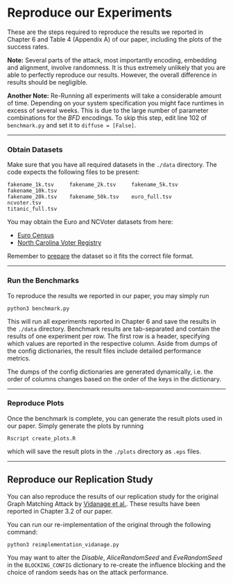 # Reproduce our Experiments
These are the steps required to reproduce the results we reported in Chapter 6 and Table 4 (Appendix A) of our paper, including the plots of the success rates.

**Note:** Several parts of the attack, most importantly encoding, embedding and
alignment, involve randomness. It is thus extremely unlikely that you are able to
perfectly reproduce our results. However, the overall difference in results should be
negligible.

**Another Note:** Re-Running all experiments will take a considerable amount of time. Depending on your
system specification you might face runtimes in excess of several weeks.
This is due to the large number of parameter combinations for the *BFD* encodings.
To skip this step, edit line 102 of `benchmark.py` and set it to `diffuse = [False]`.
___
### Obtain Datasets
Make sure that you have all required datasets in the  `./data` directory.
The code expects the following files to be present:

```
fakename_1k.tsv     fakename_2k.tsv     fakename_5k.tsv     fakename_10k.tsv 
fakename_20k.tsv    fakename_50k.tsv    euro_full.tsv       ncvoter.tsv 
titanic_full.tsv
```

You may obtain the Euro and NCVoter datasets from here:
- [Euro Census](https://wayback.archive-it.org/12090/20231221144450/https://cros-legacy.ec.europa.eu/content/job-training_en)
- [North Carolina Voter Registry](https://www.ncsbe.gov/results-data/voter-registration-data)

Remember to [prepare](../readme.md#prepare-your-dataset) the dataset so it fits the correct file format.
___
### Run the Benchmarks
To reproduce the results we reported in our paper, you may simply run

``python3 benchmark.py``

This will run all experiments reported in Chapter 6 and save the results in the ``./data`` directory.
Benchmark results are tab-separated and contain the results of one experiment per row. The first row is a header,
specifying which values are reported in the respective column. Aside from dumps of the
config dictionaries, the result files include detailed performance metrics.


The dumps of the config dictionaries are generated dynamically, i.e. the order
of columns changes based on the order of the keys in the dictionary.
___
### Reproduce Plots
Once the benchmark is complete, you can generate the result plots used in our paper.
Simply generate the plots by running

``Rscript create_plots.R``

which will save the result plots in the ``./plots`` directory as ``.eps`` files. 
___
## Reproduce our Replication Study

You can also reproduce the results of our replication study for the original Graph Matching Attack
by [Vidanage et al.](https://doi.org/10.1145/3340531.3411931). These results have been reported in
Chapter 3.2 of our paper.

You can run our re-implementation of the original through the following command:

`python3 reimplementation_vidanage.py`

You may want to alter the *Disable*, *AliceRandomSeed* and *EveRandomSeed* in the
`BLOCKING_CONFIG` dictionary to re-create the influence blocking and the choice
of random seeds has on the attack performance.